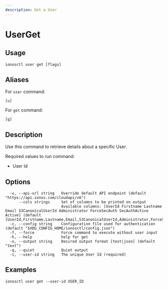 ```yaml
---
description: Get a User
---
```


# UserGet

## Usage

```text
ionosctl user get [flags]
```

## Aliases

For `user` command:
```text
[u]
```

For `get` command:
```text
[g]
```

## Description

Use this command to retrieve details about a specific User.

Required values to run command:

* User Id

## Options

```text
  -u, --api-url string   Override default API endpoint (default "https://api.ionos.com/cloudapi/v6")
      --cols strings     Set of columns to be printed on output 
                         Available columns: [UserId Firstname Lastname Email S3CanonicalUserId Administrator ForceSecAuth SecAuthActive Active] (default [UserId,Firstname,Lastname,Email,S3CanonicalUserId,Administrator,ForceSecAuth,SecAuthActive,Active])
  -c, --config string    Configuration file used for authentication (default "$XDG_CONFIG_HOME/ionosctl/config.json")
  -f, --force            Force command to execute without user input
  -h, --help             help for get
  -o, --output string    Desired output format [text|json] (default "text")
  -q, --quiet            Quiet output
  -i, --user-id string   The unique User Id (required)
```

## Examples

```text
ionosctl user get --user-id USER_ID
```

